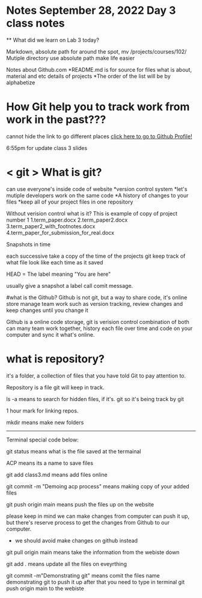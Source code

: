 # Notes September 28, 2022 Day 3 class notes

** What did we learn on Lab 3 today?

Markdown, absolute path for around the spot, 
mv /projects/courses/102/
Mutiple directory use absolute path make life easier 

Notes about Github.com
*README.md is for source for files what is about, material and etc details of projects
*The order of the list will be by alphabetize 

# How Git help you to track work from work in the past???

cannot hide the link to go different places 
[click here to go to Github Profile!](http:www.google.com)


6:55pm for update class 3 slides

# < git > What is git?
can use everyone's inside code of website 
*version control system
*let's mutiple developers work on the same code 
*A history of changes to your files 
*keep all of your project files in one repository

Without verision control what is it? 
This is example of copy of project number 1
1.term_paper.docx 
2.term_paper2.docx
3.term_paper2_with_footnotes.docx
4.term_paper_for_submission_for_real.docx

Snapshots in time

each successive take a copy of the time of the projects git keep track of what file look like each time as it saved

HEAD = The label meaning "You are here"

usually give a snapshot a label call comit message. 

#what is the Github? 
Github is not git, but a way to 
share code, it's online store
manage team work such as version 
tracking, review changes and 
keep changes until you change it

Github is a online code storage, git is verision control 
combination of both can many team work together, history each file over time and code on your computer and sync it what's online. 


# what is repository? 

it's a folder, a collection of 
files that you have told Git to 
pay attention to. 

Repository is a file git will keep in track. 

ls -a means to search for hidden files, if it's. git so it's being track by git 

1 hour mark for linking repos. 

mkdir means make new folders 


------------
Terminal special code below:

git status means what is the file saved at the termainal 

ACP means its a name to save files 

git add class3.md means add files online

git commit -m "Demoing acp process" means making copy of your added files 

git push origin main means push the files up on the website 


please keep in mind we can make 
changes from computer can push
it up, but there's reserve
process to get the changes from
Github to our computer.

* we should avoid make changes on github instead 

git pull origin main means 
take the information from the 
webiste down 


git add . means update all the files on eveyrthing 

git commit -m"Demonstrating git"
means comit the files name
demonstrating git to push it up 
after that you need to type in 
terminal git push origin main to
the webiste 


